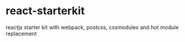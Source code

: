 # react-starterkit
reactjs starter kit with webpack, postcss, cssmodules and hot module replacement

